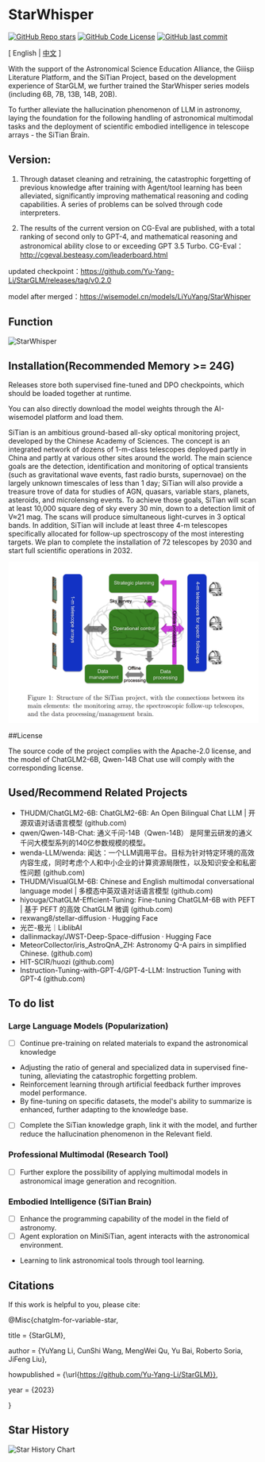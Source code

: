 # StarWhisper

[![GitHub Repo stars](https://img.shields.io/github/stars/Yu-Yang-Li/StarWhisper?style=social)](https://github.com/Yu-Yang-Li/StarWhisper/stargazers)
[![GitHub Code License](https://img.shields.io/github/license/Yu-Yang-Li/StarWhisper)](LICENSE)
[![GitHub last commit](https://img.shields.io/github/last-commit/Yu-Yang-Li/StarWhisper)](https://github.com/Yu-Yang-Li/StarWhisper/commits/main)

\[ English | [中文](README.md) \]

With the support of the Astronomical Science Education Alliance, the Giiisp Literature Platform, and the SiTian Project, based on the development experience of StarGLM, we further trained the StarWhisper series models (including 6B, 7B, 13B, 14B, 20B).

To further alleviate the hallucination phenomenon of LLM in astronomy, laying the foundation for the following handling of astronomical multimodal tasks and the deployment of scientific embodied intelligence in telescope arrays - the SiTian Brain.

## Version: 

1. Through dataset cleaning and retraining, the catastrophic forgetting of previous knowledge after training with Agent/tool learning has been alleviated, significantly improving mathematical reasoning and coding capabilities. A series of problems can be solved through code interpreters.

2. The results of the current version on CG-Eval are published, with a total ranking of second only to GPT-4, and mathematical reasoning and astronomical ability close to or exceeding GPT 3.5 Turbo. CG-Eval：http://cgeval.besteasy.com/leaderboard.html

updated checkpoint：https://github.com/Yu-Yang-Li/StarGLM/releases/tag/v0.2.0

model after merged：https://wisemodel.cn/models/LiYuYang/StarWhisper

## Function

![StarWhisper](example/context_en.png)

## Installation(Recommended Memory >= 24G)

Releases store both supervised fine-tuned and DPO checkpoints, which should be loaded together at runtime.

You can also directly download the model weights through the AI-wisemodel platform and load them.



SiTian is an ambitious ground-based all-sky optical monitoring project, developed by the Chinese Academy of Sciences. The concept is an integrated network of dozens of 1-m-class telescopes deployed partly in China and partly at various other sites around the world. The main science goals are the detection, identification and monitoring of optical transients (such as gravitational wave events, fast radio bursts, supernovae) on the largely unknown timescales of less than 1 day; SiTian will also provide a treasure trove of data for studies of AGN, quasars, variable stars, planets, asteroids, and microlensing events. To achieve those goals, SiTian will scan at least 10,000 square deg of sky every 30 min, down to a detection limit of  V≈21
  mag. The scans will produce simultaneous light-curves in 3 optical bands. In addition, SiTian will include at least three 4-m telescopes specifically allocated for follow-up spectroscopy of the most interesting targets. We plan to complete the installation of 72 telescopes by 2030 and start full scientific operations in 2032.

![sitian](example/Sitian.png)

##License

The source code of the project complies with the Apache-2.0 license, and the model of ChatGLM2-6B, Qwen-14B Chat use will comply with the corresponding license.

## Used/Recommend Related Projects

- THUDM/ChatGLM2-6B: ChatGLM2-6B: An Open Bilingual Chat LLM | 开源双语对话语言模型 (github.com)
- qwen/Qwen-14B-Chat: 通义千问-14B（Qwen-14B） 是阿里云研发的通义千问大模型系列的140亿参数规模的模型。
- wenda-LLM/wenda: 闻达：一个LLM调用平台。目标为针对特定环境的高效内容生成，同时考虑个人和中小企业的计算资源局限性，以及知识安全和私密性问题 (github.com) 
- THUDM/VisualGLM-6B: Chinese and English multimodal conversational language model | 多模态中英双语对话语言模型 (github.com) 
- hiyouga/ChatGLM-Efficient-Tuning: Fine-tuning ChatGLM-6B with PEFT | 基于 PEFT 的高效 ChatGLM 微调 (github.com)
- rexwang8/stellar-diffusion · Hugging Face
- 光芒-极光｜LiblibAI
- dallinmackay/JWST-Deep-Space-diffusion · Hugging Face
- MeteorCollector/iris_AstroQnA_ZH: Astronomy Q-A pairs in simplified Chinese. (github.com)
- HIT-SCIR/huozi (github.com)
- Instruction-Tuning-with-GPT-4/GPT-4-LLM: Instruction Tuning with GPT-4 (github.com)
## To do list

### Large Language Models (Popularization)

- [ ] Continue pre-training on related materials to expand the astronomical knowledge 
- Adjusting the ratio of general and specialized data in supervised fine-tuning, alleviating the catastrophic forgetting problem. 
- Reinforcement learning through artificial feedback further improves model performance. 
- By fine-tuning on specific datasets, the model's ability to summarize is enhanced, further adapting to the knowledge base. 
- [ ] Complete the SiTian knowledge graph, link it with the model, and further reduce the hallucination phenomenon in the Relevant field.

### Professional Multimodal (Research Tool)

- [ ]  Further explore the possibility of applying multimodal models in astronomical image generation and recognition.


### Embodied Intelligence (SiTian Brain)

- [ ]  Enhance the programming capability of the model in the field of astronomy.
- [ ]  Agent exploration on MiniSiTian, agent interacts with the astronomical environment.
- Learning to link astronomical tools through tool learning.

## Citations
If this work is helpful to you, please cite:

@Misc{chatglm-for-variable-star,

  title = {StarGLM},
  
  author = {YuYang Li, CunShi Wang, MengWei Qu, Yu Bai, Roberto Soria, JiFeng Liu},
  
  howpublished = {\url{https://github.com/Yu-Yang-Li/StarGLM}},
  
  year = {2023}
  
}

## Star History

![Star History Chart](https://api.star-history.com/svg?repos=Yu-Yang-Li/StarWhisper&type=Date)
